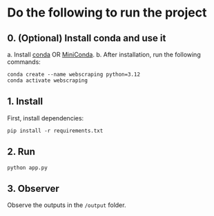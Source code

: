 # Do the following to run the project

## 0. (Optional) Install conda and use it
a. Install [conda](https://conda.io/projects/conda/en/latest/user-guide/getting-started.html#managing-python) OR
[MiniConda](https://docs.anaconda.com/free/miniconda/index.html).
b. After installation, run the following commands:
```
conda create --name webscraping python=3.12
conda activate webscraping
```

## 1. Install
First, install dependencies:
```
pip install -r requirements.txt
```

## 2. Run
```
python app.py
```

## 3. Observer
Observe the outputs in the `/output` folder.
